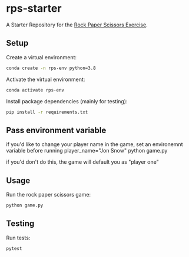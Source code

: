 # rps-starter

A Starter Repository for the [Rock Paper Scissors Exercise](https://github.com/prof-rossetti/intro-to-python/blob/main/exercises/rock-paper-scissors/README.md).

## Setup

Create a virtual environment:

```sh
conda create -n rps-env python=3.8
```

Activate the virtual environment:

```sh
conda activate rps-env
```

Install package dependencies (mainly for testing):

```sh
pip install -r requirements.txt
```
## Pass environment variable 
if you'd like to change your player name in the game, set an environemnt variable before running
player_name="Jon Snow" python game.py

if you'd don't do this, the game will default you as "player one" 

## Usage

Run the rock paper scissors game:

```sh
python game.py
```

## Testing

Run tests:

```sh
pytest
```
